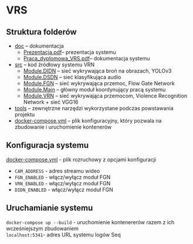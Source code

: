# VRS
## Struktura folderów
* [doc](./doc) – dokumentacja
   * [Prezentacja.pdf](./doc/Prezentacja.pdf)– prezentacja systemu 
   * [Praca_dyplomowa_VRS.pdf](./doc/Praca_dyplomowa_VRS.pdf)– dokumentacja systemu 
 * [src](./src) – kod źródłowy systemu VRN
   * [Module.DIDN](./src/Module.DIDN) – sieć wykrywająca broń na obrazach, YOLOv3
   * [Module.DSDN](./src/Module.DSDN) – sieć klasyfikująca audio
   * [Module.FGN](./src/Module.FGN) – sieć wykrywająca przemoc, Flow Gate Network
   * [Module.Main](./src/Module.Main) – główny moduł koordynujący pracą systemu
   * [Module.VRN](./src/Module.VRN) – sieć wykrywająca przemocom, Violence Recognition Network + sieć VGG16
 * [tools](./tools) – zewnętrzne narzędzi wykorzystane podczas powstawania projektu 
 * [docker-compose.yml](./docker-compose.yml) – plik konfiguracyjny, który pozwala na zbudowanie i uruchomienie kontenerów 
## Konfiguracja systemu
[docker-compose.yml](./docker-compose.yml) - plik rozruchowy z opcjami konfiguracji
- `CAM_ADDRESS` - adres streamu wideo
- `FGN_ENABLED` - włącz/wyłącz moduł FGN
- `VRN_ENABLED` - włącz/wyłącz moduł FGN
- `DIDN_ENABLED` - włącz/wyłącz moduł FGN
## Uruchamianie systemu
`docker-compose up --build` - uruchomienie kontenererów razem z ich wcześniejszym zbudowaniem    
`localhost:5341`- adres URL systemu logów Seq